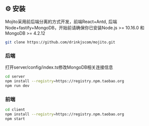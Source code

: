 ## ⚙️ 安装
Mojito采用前后端分离的方式开发，前端React+Antd, 后端Node+fastify+MongoDB，开始前请确保你已安装Node.js >= 10.16.0 和MongoDB >= 4.2.12
```bash
git clone https://github.com/drinkjscom/mojito.git
```
### 后端
打开server/config/index.ts修改MongoDB相关连接信息
```bash
cd server
npm install --registry=https://registry.npm.taobao.org
npm run dev
```

### 前端
```bash
cd client
npm install --registry=https://registry.npm.taobao.org
npm start
```
